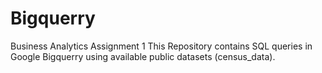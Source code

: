 # Bigquerry
Business Analytics Assignment 1
This Repository contains SQL queries in Google Bigquerry using available public datasets (census_data).

